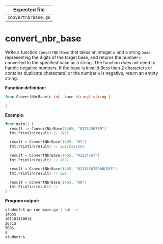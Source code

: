 | Expected file       |
| ------------------- |
| `convertnbrbase.go` |

# convert_nbr_base

Write a function `ConvertNbrBase` that takes an integer `n` and a string `base` representing the digits of the target base, and returns the number `n` converted to the specified base as a string. The function does not need to handle negative numbers. If the base is invalid (less than 2 characters or contains duplicate characters) or the number `n` is negative, return an empty string.

**Function definition:**

```go
func ConvertNbrBase(n int, base string) string {

}
```

**Example:**

```go
func main() {
  result := ConvertNbrBase(1465, "0123456789")
  fmt.Println(result) // 1465

  result = ConvertNbrBase(1465, "01")
  fmt.Println(result) // 10110111001

  result = ConvertNbrBase(1465, "01234567")
  fmt.Println(result) // 2671

  result = ConvertNbrBase(1465, "0123456789ABCDEF")
  fmt.Println(result) // 5B9

  result = ConvertNbrBase(1465, "00")
  fmt.Println(result) //
}
```

**Program output:**

```sh
student:$ go run main.go | cat -e
1465$
10110111001$
2671$
5B9$
$
student:$
```
